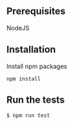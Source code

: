 ## Prerequisites
NodeJS

## Installation

Install npm packages
 ```
 npm install
 ```

 ## Run the tests
 ```
 $ npm run test
```